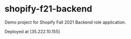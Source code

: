 # shopify-f21-backend

Demo project for Shopify Fall 2021 Backend role application.

Deployed at [35.222.10.155]
